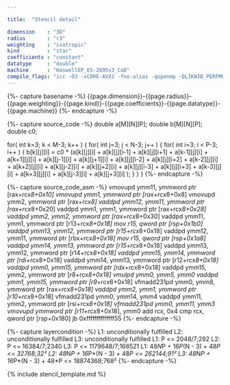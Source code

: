 ```yaml
---

title:  "Stencil detail"

dimension    : "3D"
radius       : "r3"
weighting    : "isotropic"
kind         : "star"
coefficients : "constant"
datatype     : "double"
machine      : "HaswellEP_E5-2695v3_CoD"
compile_flags: "icc -O3 -xCORE-AVX2 -fno-alias -qopenmp -DLIKWID_PERFMON -I/mnt/opt/likwid-4.3.2/include -L/mnt/opt/likwid-4.3.2/lib -I./stempel/stempel/headers/ ./stempel/headers/timing.c ./stempel/headers/dummy.c solar_compilable.c -o stencil -llikwid"
---
```


{%- capture basename -%}
{{page.dimension}}-{{page.radius}}-{{page.weighting}}-{{page.kind}}-{{page.coefficients}}-{{page.datatype}}-{{page.machine}}
{%- endcapture -%}

{%- capture source_code -%}
double a[M][N][P];
double b[M][N][P];
double c0;

for( int k=3; k < M-3; k++ ) {
  for( int j=3; j < N-3; j++ ) {
    for( int i=3; i < P-3; i++ ) {
      b[k][j][i] = c0 * (a[k][j][i]
        + a[k][j][i-1] + a[k][j][i+1]
        + a[k-1][j][i] + a[k+1][j][i]
        + a[k][j-1][i] + a[k][j+1][i]
        + a[k][j][i-2] + a[k][j][i+2]
        + a[k-2][j][i] + a[k+2][j][i]
        + a[k][j-2][i] + a[k][j+2][i]
        + a[k][j][i-3] + a[k][j][i+3]
        + a[k-3][j][i] + a[k+3][j][i]
        + a[k][j-3][i] + a[k][j+3][i]
      );
    }
  }
}
{%- endcapture -%}

{%- capture source_code_asm -%}
vmovupd ymm11, ymmword ptr [rax+rcx*8+0x10]
vmovupd ymm1, ymmword ptr [rax+rcx*8+0x8]
vmovupd ymm2, ymmword ptr [rax+rcx*8]
vaddpd ymm12, ymm11, ymmword ptr [rax+rcx*8+0x20]
vaddpd ymm1, ymm1, ymmword ptr [rax+rcx*8+0x28]
vaddpd ymm2, ymm2, ymmword ptr [rax+rcx*8+0x30]
vaddpd ymm11, ymm1, ymmword ptr [r13+rcx*8+0x18]
mov r15, qword ptr [rsp+0x1b0]
vaddpd ymm13, ymm12, ymmword ptr [r15+rcx*8+0x18]
vaddpd ymm12, ymm11, ymmword ptr [rbx+rcx*8+0x18]
mov r15, qword ptr [rsp+0x1a8]
vaddpd ymm14, ymm13, ymmword ptr [r15+rcx*8+0x18]
vaddpd ymm13, ymm12, ymmword ptr [r14+rcx*8+0x18]
vaddpd ymm15, ymm14, ymmword ptr [rdi+rcx*8+0x18]
vaddpd ymm14, ymm13, ymmword ptr [r12+rcx*8+0x18]
vaddpd ymm0, ymm15, ymmword ptr [rdx+rcx*8+0x18]
vaddpd ymm15, ymm2, ymmword ptr [r8+rcx*8+0x18]
vmulpd ymm0, ymm5, ymm0
vaddpd ymm1, ymm15, ymmword ptr [r9+rcx*8+0x18]
vfmadd231pd ymm0, ymm8, ymmword ptr [rax+rcx*8+0x18]
vaddpd ymm2, ymm1, ymmword ptr [r10+rcx*8+0x18]
vfmadd231pd ymm0, ymm14, ymm4
vaddpd ymm11, ymm2, ymmword ptr [rsi+rcx*8+0x18]
vfmadd231pd ymm0, ymm11, ymm3
vmovupd ymmword ptr [r11+rcx*8+0x18], ymm0
add rcx, 0x4
cmp rcx, qword ptr [rsp+0x180]
jb 0xffffffffffffff55
{%- endcapture -%}

{%- capture layercondition -%}
L1: unconditionally fulfilled
L2: unconditionally fulfilled
L3: unconditionally fulfilled
L1: P <= 2048/7;292
L2: P <= 16384/7;2340
L3: P <= 1179648/7;168521
L1: 48*N*P + 16*P*(N - 3) + 48*P <= 32768;32²
L2: 48*N*P + 16*P*(N - 3) + 48*P <= 262144;91²
L3: 48*N*P + 16*P*(N - 3) + 48*P <= 18874368;768²
{%- endcapture -%}

{% include stencil_template.md %}

